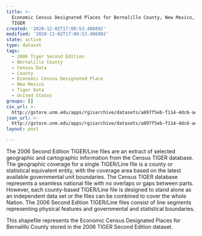 ```yaml
---
title: >-
  Economic Census Designated Places for Bernalillo County, New Mexico, 2006se
  TIGER
created: '2020-12-02T17:00:53.486892'
modified: '2020-12-02T17:00:53.486902'
state: active
type: dataset
tags:
  - 2006 Tiger Second Edition
  - Bernalillo County
  - Census Data
  - County
  - Economic Census Designated Place
  - New Mexico
  - Tiger Data
  - United States
groups: []
csv_url: >-
  http://gstore.unm.edu/apps/rgisarchive/datasets/a897f5eb-f114-4dc6-a448-a1feb2e4b81f/tgr2006se_bern_placeec.derived.csv
json_url: >-
  http://gstore.unm.edu/apps/rgisarchive/datasets/a897f5eb-f114-4dc6-a448-a1feb2e4b81f/tgr2006se_bern_placeec.derived.json
layout: post

---
```

The 2006 Second Edition TIGER/Line files are an extract of selected geographic and cartographic information from the Census TIGER database.  The geographic coverage for a single TIGER/Line file is a county or statistical equivalent entity, with the coverage area based on the latest available governmental unit boundaries. The Census TIGER database represents a seamless national file with no overlaps or gaps between parts.  However, each county-based TIGER/Line file is designed to stand alone as an independent data set or the files can be combined to cover the whole Nation.  The 2006 Second Edition  TIGER/Line files consist of line segments representing physical features and governmental and statistical boundaries.  

This shapefile represents the Economic Census Designated Places for Bernalillo County stored in the 2006 TIGER Second Edition dataset.
